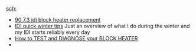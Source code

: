 [sch:](https://www.youtube.com/results?search_query=ford+7.3+IDI+block+heater)

- [90 7.3 idi block heater replacement](https://youtu.be/fzO_L7yqGJo)
- [IDI quick winter tips](https://youtu.be/3wCsYMyMPxM) Just an overview of what I do during the winter and my IDI starts reliably every day
- [How to TEST and DIAGNOSE your BLOCK HEATER](https://youtu.be/3umpJgKIy6M)
- [](url)
